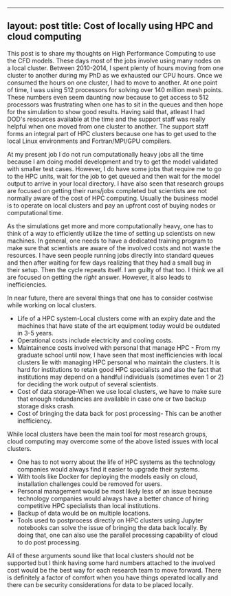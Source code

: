 
---
layout: post
title: Cost of locally using HPC and cloud computing 
--- 

This post is to share my thoughts on High Performance Computing to use the CFD models. These days most of the jobs involve using many nodes on a local cluster. Between 2010-2014, I spent plenty of hours moving from one cluster to another during my PhD as we exhausted our CPU hours. Once we consumed the hours on one cluster, I had to move to another. At one point of time, I was using 512 processors for solving over 140 million mesh points. These numbers even seem daunting now because to get access to 512 processors was frustrating when one has to sit in the queues and then hope for the simulation to show good results. Having said that, atleast I had DOD's resources available at the time and the support staff was really helpful when one moved from one cluster to another. The support staff forms an integral part of HPC clusters because one has to get used to the local Linux environments and Fortran/MPI/GPU compilers.  

At my present job I do not run computationally heavy jobs all the time because I am doing model development and try to get the model validated with smaller test cases. However, I do have some jobs that require me to go to the HPC units, wait for the job to get queued and then wait for the model output to arrive in your local directory. I have also seen that research groups are focused on getting their runs/jobs completed but scientists are not normally aware of the cost of HPC computing. Usually the business model is to operate on local clusters and pay an upfront cost of buying nodes or computational time. 

As the simulations get more and more computationally heavy, one has to think of a way to efficiently utilize the time of setting up scientists on new machines. In general, one needs to have a dedicated training program to make sure that scientists are aware of the involved costs and not waste the resources. I have seen people running jobs directly into standard queues and then after waiting for few days realizing that they had a small bug in their setup. Then the cycle repeats itself. I am guilty of that too. I think we all are focused on getting the *right* answer. However, it also leads to inefficiencies.  

In near future, there are several things that one has to consider costwise while working on local clusters. 
* Life of a HPC system-Local clusters come with an expiry date and the machines that have state of the art equipment today would be outdated in 3-5 years.
* Operational costs include electricity and cooling costs. 
* Maintainence costs involved with personal that manage HPC - From my graduate school until now, I have seen that most inefficiencies with local clusters lie with managing HPC personal who maintain the clusters. It is hard for institutions to retain good HPC specialists and also the fact that institutions may depend on a handful individuals (sometimes even 1 or 2) for deciding the work output of several scientists. 
* Cost of data storage-When we use local clusters, we have to make sure that enough redundancies are available in case one or two backup storage disks crash. 
* Cost of bringing the data back for post processing- This can be another inefficiency. 

While local clusters have been the main tool for most research groups, cloud computing may overcome some of the above listed issues with local clusters. 
* One has to not worry about the life of HPC systems as the technology companies would always find it easier to upgrade their systems.
* With tools like Docker for deploying the models easily on cloud, installation challenges could be removed for users. 
* Personal management would be most likely less of an issue because technology companies would always have a better chance of hiring competitive HPC specialists than local institutions. 
* Backup of data would be on multiple locations. 
* Tools used to postprocess directly on HPC clusters using Jupyter notebooks can solve the issue of bringing the data back locally. By doing that, one can also use the parallel processing capability of cloud to do post processing.

All of these arguments sound like that local clusters should not be supported but I think having some hard numbers attached to the involved cost would be the best way for each research team to move forward. There is definitely a factor of comfort when you have things operated locally and there can be security considerations for data to be placed locally. 

